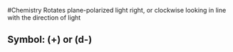 #Chemistry 
Rotates plane-polarized light right, or clockwise looking in line with the direction of light
## Symbol: (+) or (d-)